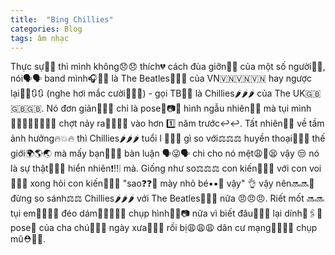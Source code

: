 ```yaml
---
title:  "Bing Chillies"
categories: Blog
tags: âm nhạc
---
```


Thực sự😤😤 thì mình không😞😞 thích💔 cách đùa giỡn🤡🤡 của một số người👥👥, nói🗣️🗣️ band mình🎧🎤🎸 là The Beatles👊👊👊 của VN🇻🇳🇻🇳🇻🇳 hay ngược lại🔄🔄🔃🔃 (nghe hơi mắc cười🤭🤭🤭) - gọi TB👊👊 là Chillies🌶️🌶️🌶️ của The UK🇬🇧🇬🇧🇬🇧. Nó đơn giản🤷🤷🤷 chỉ là pose💃📷📸 hình ngẫu nhiên🤯😝 mà tụi mình👨‍👩‍👦‍👦👨‍👩‍👦‍👦 chợt nảy ra🤔🤔💡💡 vào hơn 1️⃣ năm trước↩️↩️. Tất nhiên🤷🤷 về tầm ảnh hưởng🔥💥🔥 thì Chillies🌶️🌶️🌶️ tuổi l 🔞🔞🔞 gì so với⚖️⚖️⚖️ huyền thoại🌅💖🏅 thế giới🌍🌎🌏 mà mấy bạn🙍🙋👥 bàn luận 🗣️😜🗣️ chi cho nó mệt😩🤒😫 vậy 😒 nó là sự thật🤷🤷😝 hiển nhiên❗‼️❕ mà. Giống như so⚖️⚖️⚖️ con kiến🐜🐜🐜 với con voi🐘🐘🐘 xong hỏi con kiến🐜🐜🐜 "sao❓❓🙏 mày nhỏ bé▪️▪️🧒 vậy" 👌 vậy nên🔜🔜😤 đừng so sánh⚖️⚖️ Chillies🌶️🌶️🌶️ với The Beatles👊🥊👊 nữa 😠😠😠. Riết mốt 🔜🔜 tụi em🧒🧒🧒🧒 đéo dám🙅🙅‍♀️🙅‍♂️ chụp hình📸🤳📷 nữa vì biết đâu🤷🤷🤷 lại dính📌🖇️🤕 pose💃 của cha chú👵👴🧓 ngày xưa👵👵👵 rồi bị😩😩😩 dân cư mạng🙇👥👥👥 chụp mũ⛑️👒🎩.
